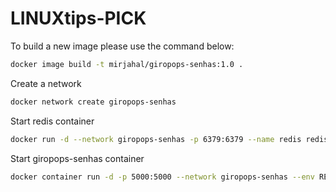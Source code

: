 # LINUXtips-PICK

To build a new image please use the command below:

```sh
docker image build -t mirjahal/giropops-senhas:1.0 .
```

Create a network

```sh
docker network create giropops-senhas
```

Start redis container

```sh
docker run -d --network giropops-senhas -p 6379:6379 --name redis redis:7.0.14-alpine
```

Start giropops-senhas container

```sh
docker container run -d -p 5000:5000 --network giropops-senhas --env REDIS_HOST=redis --name giropops-senhas mirjahal/giropops-senhas:1.0
```